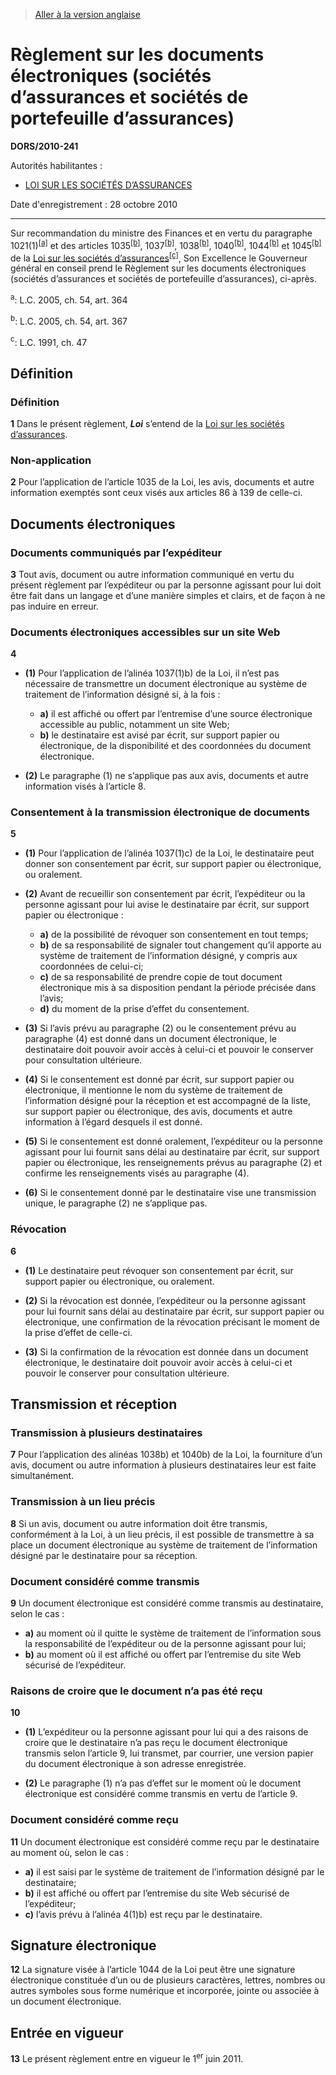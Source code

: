 > [Aller à la version anglaise](/en/Regulations/Statutory%20Orders%20and%20Regulations/2010/241.md)

# Règlement sur les documents électroniques (sociétés d’assurances et sociétés de portefeuille d’assurances)

**DORS/2010-241**

Autorités habilitantes : 
- [LOI SUR LES SOCIÉTÉS D’ASSURANCES](/fr/Lois/Lois%20du%20Canada/1991/ch.%2047.md)

Date d'enregistrement : 28 octobre 2010

----------

Sur recommandation du ministre des Finances et en vertu du paragraphe 1021(1)<sup><a href='#nbp_609050-F_hq_831'>[a]</a></sup> et des articles 1035<sup><a href='#nbp_609050-F_hq_832'>[b]</a></sup>, 1037<sup><a href='#nbp_609050-F_hq_832'>[b]</a></sup>, 1038<sup><a href='#nbp_609050-F_hq_832'>[b]</a></sup>, 1040<sup><a href='#nbp_609050-F_hq_832'>[b]</a></sup>, 1044<sup><a href='#nbp_609050-F_hq_832'>[b]</a></sup> et 1045<sup><a href='#nbp_609050-F_hq_832'>[b]</a></sup> de la [Loi sur les sociétés d’assurances](/fr/Lois/Lois%20du%20Canada/1991/ch.%2047.md)<sup><a href='#nbp_609050-F_hq_833'>[c]</a></sup>, Son Excellence le Gouverneur général en conseil prend le Règlement sur les documents électroniques (sociétés d’assurances et sociétés de portefeuille d’assurances), ci-après.

<a name='nbp_609050-F_hq_831'><sup>a</sup></a>: L.C. 2005, ch. 54, art. 364<br />

<a name='nbp_609050-F_hq_832'><sup>b</sup></a>: L.C. 2005, ch. 54, art. 367<br />

<a name='nbp_609050-F_hq_833'><sup>c</sup></a>: L.C. 1991, ch. 47<br />




## Définition



### Définition


**1** Dans le présent règlement, ***Loi*** s’entend de la [Loi sur les sociétés d’assurances](/fr/Lois/Lois%20du%20Canada/1991/ch.%2047.md).




### Non-application


**2** Pour l’application de l’article 1035 de la Loi, les avis, documents et autre information exemptés sont ceux visés aux articles 86 à 139 de celle-ci.




## Documents électroniques



### Documents communiqués par l’expéditeur


**3** Tout avis, document ou autre information communiqué en vertu du présent règlement par l’expéditeur ou par la personne agissant pour lui doit être fait dans un langage et d’une manière simples et clairs, et de façon à ne pas induire en erreur.




### Documents électroniques accessibles sur un site Web


**4** 

- **(1)** Pour l’application de l’alinéa 1037(1)b) de la Loi, il n’est pas nécessaire de transmettre un document électronique au système de traitement de l’information désigné si, à la fois :
	- **a)** il est affiché ou offert par l’entremise d’une source électronique accessible au public, notamment un site Web;
	- **b)** le destinataire est avisé par écrit, sur support papier ou électronique, de la disponibilité et des coordonnées du document électronique.

- **(2)** Le paragraphe (1) ne s’applique pas aux avis, documents et autre information visés à l’article 8.




### Consentement à la transmission électronique de documents


**5** 

- **(1)** Pour l’application de l’alinéa 1037(1)c) de la Loi, le destinataire peut donner son consentement par écrit, sur support papier ou électronique, ou oralement.

- **(2)** Avant de recueillir son consentement par écrit, l’expéditeur ou la personne agissant pour lui avise le destinataire par écrit, sur support papier ou électronique :
	- **a)** de la possibilité de révoquer son consentement en tout temps;
	- **b)** de sa responsabilité de signaler tout changement qu’il apporte au système de traitement de l’information désigné, y compris aux coordonnées de celui-ci;
	- **c)** de sa responsabilité de prendre copie de tout document électronique mis à sa disposition pendant la période précisée dans l’avis;
	- **d)** du moment de la prise d’effet du consentement.

- **(3)** Si l’avis prévu au paragraphe (2) ou le consentement prévu au paragraphe (4) est donné dans un document électronique, le destinataire doit pouvoir avoir accès à celui-ci et pouvoir le conserver pour consultation ultérieure.

- **(4)** Si le consentement est donné par écrit, sur support papier ou électronique, il mentionne le nom du système de traitement de l’information désigné pour la réception et est accompagné de la liste, sur support papier ou électronique, des avis, documents et autre information à l’égard desquels il est donné.

- **(5)** Si le consentement est donné oralement, l’expéditeur ou la personne agissant pour lui fournit sans délai au destinataire par écrit, sur support papier ou électronique, les renseignements prévus au paragraphe (2) et confirme les renseignements visés au paragraphe (4).

- **(6)** Si le consentement donné par le destinataire vise une transmission unique, le paragraphe (2) ne s’applique pas.




### Révocation


**6** 

- **(1)** Le destinataire peut révoquer son consentement par écrit, sur support papier ou électronique, ou oralement.

- **(2)** Si la révocation est donnée, l’expéditeur ou la personne agissant pour lui fournit sans délai au destinataire par écrit, sur support papier ou électronique, une confirmation de la révocation précisant le moment de la prise d’effet de celle-ci.

- **(3)** Si la confirmation de la révocation est donnée dans un document électronique, le destinataire doit pouvoir avoir accès à celui-ci et pouvoir le conserver pour consultation ultérieure.




## Transmission et réception



### Transmission à plusieurs destinataires


**7** Pour l’application des alinéas 1038b) et 1040b) de la Loi, la fourniture d’un avis, document ou autre information à plusieurs destinataires leur est faite simultanément.




### Transmission à un lieu précis


**8** Si un avis, document ou autre information doit être transmis, conformément à la Loi, à un lieu précis, il est possible de transmettre à sa place un document électronique au système de traitement de l’information désigné par le destinataire pour sa réception.




### Document considéré comme transmis


**9** Un document électronique est considéré comme transmis au destinataire, selon le cas :
- **a)** au moment où il quitte le système de traitement de l’information sous la responsabilité de l’expéditeur ou de la personne agissant pour lui;
- **b)** au moment où il est affiché ou offert par l’entremise du site Web sécurisé de l’expéditeur.




### Raisons de croire que le document n’a pas été reçu


**10** 

- **(1)** L’expéditeur ou la personne agissant pour lui qui a des raisons de croire que le destinataire n’a pas reçu le document électronique transmis selon l’article 9, lui transmet, par courrier, une version papier du document électronique à son adresse enregistrée.

- **(2)** Le paragraphe (1) n’a pas d’effet sur le moment où le document électronique est considéré comme transmis en vertu de l’article 9.




### Document considéré comme reçu


**11** Un document électronique est considéré comme reçu par le destinataire au moment où, selon le cas :
- **a)** il est saisi par le système de traitement de l’information désigné par le destinataire;
- **b)** il est affiché ou offert par l’entremise du site Web sécurisé de l’expéditeur;
- **c)** l’avis prévu à l’alinéa 4(1)b) est reçu par le destinataire.




## Signature électronique


**12** La signature visée à l’article 1044 de la Loi peut être une signature électronique constituée d’un ou de plusieurs caractères, lettres, nombres ou autres symboles sous forme numérique et incorporée, jointe ou associée à un document électronique.




## Entrée en vigueur


**13** Le présent règlement entre en vigueur le 1<sup>er</sup> juin 2011.


